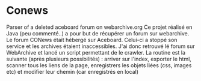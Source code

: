 Conews
======

Parser of a deleted aceboard forum on webarchive.org
Ce projet réalisé en Java (peu commenté..) a pour but de récupérer un forum sur webarchive.
Le forum CONews était hébergé sur Aceboard. Celui-ci a stoppé son service et les archives étaient inaccessibles. J'ai donc retrouvé lé forum sur WebArchive et lancé un script permettant de le crawler.
La routine est la suivante (après plusieurs possibilités) : arriver sur l'index, exporter le html, scanner tous les liens de la page, enregistrers les objets liées (css, images etc) et modifier leur chemin (car enregistrés en local)
